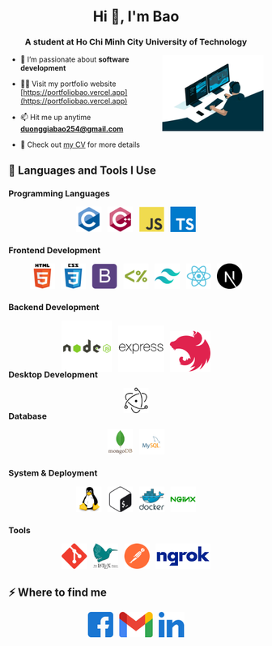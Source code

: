 <h1 align="center">Hi 👋, I'm Bao</h1>

<h3 align="center">A student at Ho Chi Minh City University of Technology</h3>
<img  align="right" alt="coding"  src="./image/gif.webp" width="200px">
<p align="left">
  
- 🌱 I’m passionate about **software development**

- 👨‍💻 Visit my portfolio website [https://portfoliobao.vercel.app](https://portfoliobao.vercel.app)

- 📫 Hit me up anytime **duonggiabao254@gmail.com**

- 📄 Check out [my CV](https://drive.google.com/file/d/1MlbFt6mkrTw7E2_MHAxpjL6CjAnitj2J/view?usp=sharing) for more details
  
</p>

## 🚀 Languages and Tools I Use

### Programming Languages

<div align="center">  
<img  src="./image/c.svg" alt="C" height="50" /> &nbsp; 
<img  src="./image/cpp.svg" alt="C++" height="50" />  &nbsp;
<img  src="./image/js.svg" alt="JavaScript" height="50" /> &nbsp;
<img  src="./image/typescript.svg" alt="TypeScript" height="50" />
</div>

### Frontend Development

<div align="center">  
<img  src="./image/html5.svg" alt="HTML5" height="50" /> &nbsp; 
<img  src="./image/css3.svg" alt="CSS3" height="50" /> &nbsp; 
<img  src="./image/bootstrap.svg" alt="Bootstrap" height="50" /> &nbsp; 
<img  src="./image/ejs.svg" alt="ejs" height="50" /> &nbsp; 
<img  src="./image/tailwind.svg" alt="tailwind.svg" height="50" /> &nbsp; 
<img  src="./image/reactjs.svg" alt="reactjs.svg" height="50" /> &nbsp; 
<img  src="./image/nextjs.svg" alt="nextjs.svg" height="50" /> 
</div>

### Backend Development

<div align="center" style="margin-bottom:-30px">  
<img  src="./image/nodejs.svg" alt="Node.js" height="100" /> &nbsp;
<img  src="./image/expressjs.svg" alt="Express.js" height="90" />  &nbsp;
<img  src="./image/nestjs.svg" alt="Nest.js" height="80" />
</div>

### Desktop Development

<div align="center" style="margin-bottom:-30px">  
<img  src="./image/electronjs.svg" alt="electronjs.svg" height="50" />
</div>

### Database

<div align="center">  
<img  src="./image/mongoDB.svg" alt="MongoDB" height="50" /> &nbsp;
<img  src="./image/mysql.svg" alt="MySQL" height="50" />
</div>

### System & Deployment

<div align="center">  
<img  src="./image/linux.svg" alt="Linux" height="50" />  &nbsp; 
<img  src="./image/bash.svg" alt="Bash" height="50" /> &nbsp;
<img  src="./image/docker.svg" alt="Docker" height="50" /> &nbsp;
<img  src="./image/nginx.svg" alt="Nginx" height="50" />
</div>

### Tools

<div align="center">  
<img  src="./image/git.svg" alt="Git" height="50" />  &nbsp;
<img  src="./image/latex.svg" alt="Latex" height="50" />  &nbsp; 
<img  src="./image/postman.svg" alt="Postman" height="50" /> &nbsp;
<img  src="./image/ngrok.svg" alt="Linux" height="50" />  
</div>

## ⚡️ Where to find me

<p align="center">
<a href="https://www.facebook.com/bao.duonggia.773/" target="_blank"><img  src="./image/facebook.svg" alt="https://www.facebook.com/bao.duonggia.773/" height="50" /></a> &nbsp;
<a href="mailto:duonggiabao254@gmail.com" target="_blank"><img  src="./image/gmail.png" alt="duonggiabao254@gmail.com" height="50" /></a> &nbsp;
<a href="https://www.linkedin.com/in/baoduonggia254/" target="_blank"><img  src="./image/linkedin.svg" alt="https://www.linkedin.com/in/baoduonggia254/" height="50" /></a>
</p>
